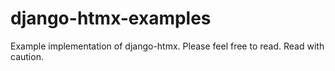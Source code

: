 # django-htmx-examples
Example implementation of django-htmx. Please feel free to read. Read with caution.
